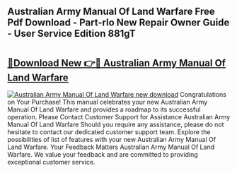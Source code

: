 ## Australian Army Manual Of Land Warfare Free Pdf Download - Part-rlo New Repair Owner Guide - User Service Edition 881gT

# <h2><a href="http://bc98747.oget.top/?id=Australian+Army+Manual+Of+Land+Warfare">🔗Download New 👉🔴 Australian Army Manual Of Land Warfare</a></h2>

[![Australian Army Manual Of Land Warfare new download](https://i.imgur.com/5g1atiW.png)](http://bc98747.oget.top/?id=Australian+Army+Manual+Of+Land+Warfare)
Congratulations on Your Purchase! This manual celebrates your new Australian Army Manual Of Land Warfare and provides a roadmap to its successful operation. Please Contact Customer Support for Assistance Australian Army Manual Of Land Warfare Should you require any assistance, please do not hesitate to contact our dedicated customer support team. Explore the possibilities of list of features with your new Australian Army Manual Of Land Warfare. Your Feedback Matters Australian Army Manual Of Land Warfare. We value your feedback and are committed to providing exceptional customer service.

